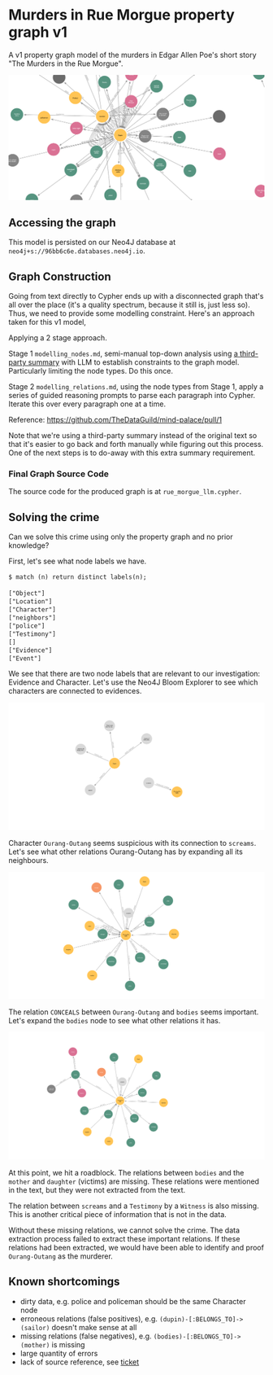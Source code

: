 # Murders in Rue Morgue property graph v1

A v1 property graph model of the murders in Edgar Allen Poe's short story "The Murders in the Rue Morgue".

![v1 graph overview](v1-graph-overview.png)

## Accessing the graph

This model is persisted on our Neo4J database at `neo4j+s://96bb6c6e.databases.neo4j.io`.

## Graph Construction

Going from text directly to Cypher ends up with a disconnected graph that's all over the place (it's a quality spectrum, because it still is, just less so). Thus, we need to provide some modelling constraint. Here's an approach taken for this v1 model,

Applying a 2 stage approach.

Stage 1 `modelling_nodes.md`, semi-manual top-down analysis using [a third-party summary](../resources/murders_in_rue_morgue_summary.txt) with LLM to establish constraints to the graph model. Particularly limiting the node types. Do this once.

Stage 2 `modelling_relations.md`, using the node types from Stage 1, apply a series of guided reasoning prompts to parse each paragraph into Cypher. Iterate this over every paragraph one at a time.

Reference: https://github.com/TheDataGuild/mind-palace/pull/1

Note that we're using a third-party summary instead of the original text so that it's easier to go back and forth manually while figuring out this process. One of the next steps is to do-away with this extra summary requirement.

### Final Graph Source Code

The source code for the produced graph is at `rue_morgue_llm.cypher`.

## Solving the crime

Can we solve this crime using only the property graph and no prior knowledge?

First, let's see what node labels we have.

```
$ match (n) return distinct labels(n);

["Object"]
["Location"]
["Character"]
["neighbors"]
["police"]
["Testimony"]
[]
["Evidence"]
["Event"]
```

We see that there are two node labels that are relevant to our investigation: Evidence and Character. Let's use the Neo4J Bloom Explorer to see which characters are connected to evidences.

![(Evidence) - (Character)](evidence-chracter.png)

Character `Ourang-Outang` seems suspicious with its connection to `screams`. Let's see what other relations Ourang-Outang has by expanding all its neighbours.

![(Ourang-Outang)](ourang-outang.png)

The relation `CONCEALS` between `Ourang-Outang` and `bodies` seems important. Let's expand the `bodies` node to see what other relations it has.

![(bodies)](bodies.png)

At this point, we hit a roadblock. The relations between `bodies` and the `mother` and `daughter` (victims) are missing. These relations were mentioned in the text, but they were not extracted from the text.

The relation between `screams` and a `Testimony` by a `Witness` is also missing. This is another critical piece of information that is not in the data.

Without these missing relations, we cannot solve the crime. The data extraction process failed to extract these important relations. If these relations had been extracted, we would have been able to identify and proof `Ourang-Outang` as the murderer.

## Known shortcomings

- dirty data, e.g. police and policeman should be the same Character node
- erroneous relations (false positives), e.g. `(dupin)-[:BELONGS_TO]->(sailor)` doesn't make sense at all
- missing relations (false negatives), e.g. `(bodies)-[:BELONGS_TO]->(mother)` is missing
- large quantity of errors
- lack of source reference, see [ticket](https://github.com/TheDataGuild/mind-palace/issues/2)
